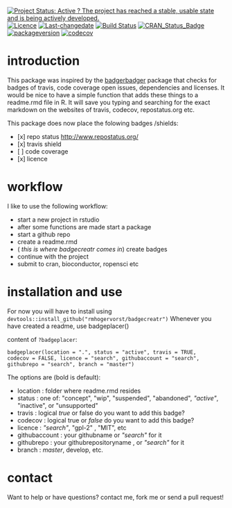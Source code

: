 [![Project Status: Active ? The project has reached a stable, usable state and is being actively developed.](http://www.repostatus.org/badges/latest/active.svg)](http://www.repostatus.org/#active) [![Licence](https://img.shields.io/badge/licence-GPL--3-blue.svg)](https://www.gnu.org/licenses/gpl-3.0.en.html) [![Last-changedate](https://img.shields.io/badge/last%20change-2016--07--02-yellowgreen.svg)](/commits/master) [![Build Status](https://travis-ci.org/RMHogervorst/badgecreatr.svg?branch=master)](https://travis-ci.org/RMHogervorst/badgecreatr) [![CRAN\_Status\_Badge](http://www.r-pkg.org/badges/version/badgecreatr)](http://cran.r-project.org/package=badgecreatr) [![packageversion](https://img.shields.io/badge/Package%20version-0.0.2-orange.svg?style=flat-square)](commits/master) [![codecov](https://codecov.io/gh/RMHogervorst/badgecreatr/branch/master/graph/badge.svg)](https://codecov.io/gh/RMHogervorst/badgecreatr)

<!-- README.md is generated from README.Rmd. Please edit that file -->
introduction
============

This package was inspired by the [badgerbadger](https://github.com/badges/badgerbadgerbadger) package that checks for badges of travis, code coverage open issues, dependencies and licenses. It would be nice to have a simple function that adds these things to a readme.rmd file in R. It will save you typing and searching for the exact markdown on the websites of travis, codecov, repostatus.org etc.

This package does now place the folowing badges /shields:

-   \[x\] repo status <http://www.repostatus.org/>
-   \[x\] travis shield
-   \[ \] code coverage
-   \[x\] licence

workflow
========

I like to use the following workflow:

-   start a new project in rstudio
-   after some functions are made start a package
-   start a github repo
-   create a readme.rmd
-   ( *this is where badgecreatr comes in*) create badges
-   continue with the project
-   submit to cran, bioconductor, ropensci etc

installation and use
====================

For now you will have to install using `devtools::install_github("rmhogervorst/badgecreatr")` Whenever you have created a readme, use badgeplacer()

content of `?badgeplacer`:

`badgeplacer(location = ".", status = "active", travis = TRUE,   codecov = FALSE, licence = "search", githubaccount = "search",   githubrepo = "search", branch = "master")`

The options are (bold is default):

-   location : folder where readme.rmd resides
-   status : one of: "concept", "wip", "suspended", "abandoned", *"active"*, "inactive", or "unsupported"
-   travis : logical *true* or false do you want to add this badge?
-   codecov : logical true or *false* do you want to add this badge?
-   licence : *"search"*, "gpl-2" , "MIT", etc
-   githubaccount : your githubname or *"search"* for it
-   githubrepo : your githubrepositoryname , or *"search"* for it
-   branch : *master*, develop, etc.

contact
=======

Want to help or have questions? contact me, fork me or send a pull request!
